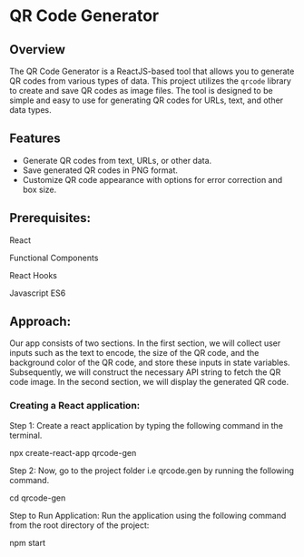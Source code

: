 # QR Code Generator

## Overview

The QR Code Generator is a ReactJS-based tool that allows you to generate QR codes from various types of data. This project utilizes the `qrcode` library to create and save QR codes as image files. The tool is designed to be simple and easy to use for generating QR codes for URLs, text, and other data types.

## Features

- Generate QR codes from text, URLs, or other data.
- Save generated QR codes in PNG format.
- Customize QR code appearance with options for error correction and box size.

## Prerequisites:
React

Functional Components

React Hooks

Javascript ES6

## Approach:
Our app consists of two sections. In the first section, we will collect user inputs such as the text to encode, the size of the QR code, and the background color of the QR code, and store these inputs in state variables. Subsequently, we will construct the necessary API string to fetch the QR code image. In the second section, we will display the generated QR code.

### Creating a React application:

Step 1: Create a react application by typing the following command in the terminal.

npx create-react-app qrcode-gen

Step 2: Now, go to the project folder i.e qrcode.gen by running the following command.

cd qrcode-gen

Step to Run Application: Run the application using the following command from the root directory of the project:

npm start


